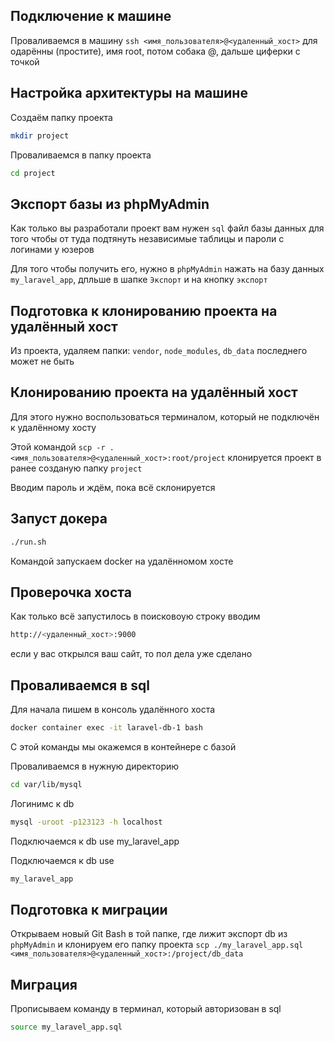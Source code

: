 ## Подключение к машине

Проваливаемся в машину `ssh <имя_пользователя>@<удаленный_хост>` для одарённы (простите), имя root, потом собака @, дальше циферки с точкой

## Настройка архитектуры на машине

Cоздаём папку проекта 

```sh
mkdir project
```

Проваливаемся в папку проекта 

```sh
cd project
```

## Экспорт базы из phpMyAdmin

Как только вы разработали проект вам нужен `sql` файл базы данных для того чтобы от туда подтянуть независимые таблицы и пароли с логинами у юзеров

Для того чтобы получить его, нужно в `phpMyAdmin` нажать на базу данных `my_laravel_app`, дпльше в шапке `Экспорт` и на кнопку `экспорт`

## Подготовка к клонированию проекта на удалённый хост

Из проекта, удаляем папки: `vendor`, `node_modules`, `db_data` последнего может не быть

## Клонированию проекта на удалённый хост

Для этого нужно воспользоваться терминалом, который не подключён к удалённому хосту

Этой командой `scp -r . <имя_пользователя>@<удаленный_хост>:root/project` клонируется проект в ранее созданую папку `project`

Вводим пароль и ждём, пока всё склонируется

## Запуст докера

```sh
./run.sh
```
Командой запускаем docker на удалённомом хосте

## Проверочка хоста

Как только всё запустилось в поисковоую строку вводим 

```sh
http://<удаленный_хост>:9000
```

если у вас открылся ваш сайт, то пол дела уже сделано

## Проваливаемся в sql

Для начала пишем в консоль удалённого хоста 

```sh
docker container exec -it laravel-db-1 bash
```

C этой команды мы окажемся в контейнере с базой

Проваливаемся в нужную директорию 

```sh
cd var/lib/mysql
```

Логинимс к db 

```sh
mysql -uroot -p123123 -h localhost
```

Подключаемся к db use my_laravel_app

Подключаемся к db use 

```sh 
my_laravel_app
```

## Подготовка к миграции

Открываем новый Git Bash в той папке, где лижит экспорт db из `phpMyAdmin` и клонируем его папку проекта `scp ./my_laravel_app.sql <имя_пользователя>@<удаленный_хост>:/project/db_data`

## Миграция

Прописываем команду в терминал, который авторизован в sql 

```sh 
source my_laravel_app.sql
```
